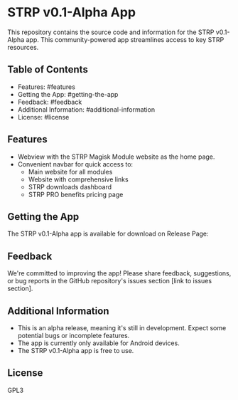 
# STRP v0.1-Alpha App

This repository contains the source code and information for the STRP v0.1-Alpha app. This community-powered app streamlines access to key STRP resources.

## Table of Contents
* Features: #features
* Getting the App: #getting-the-app
* Feedback: #feedback
* Additional Information: #additional-information
* License: #license

## Features

* Webview with the STRP Magisk Module website as the home page.
* Convenient navbar for quick access to:
    * Main website for all modules
    * Website with comprehensive links
    * STRP downloads dashboard
    * STRP PRO benefits pricing page 
    

## Getting the App

The STRP v0.1-Alpha app is available for download on Release Page: 

## Feedback

We're committed to improving the app!  Please share feedback, suggestions, or bug reports in the GitHub repository's issues section [link to issues section].

## Additional Information

* This is an alpha release, meaning it's still in development. Expect some potential bugs or incomplete features.
* The app is currently only available for Android devices.
* The STRP v0.1-Alpha app is free to use.

## License
GPL3

